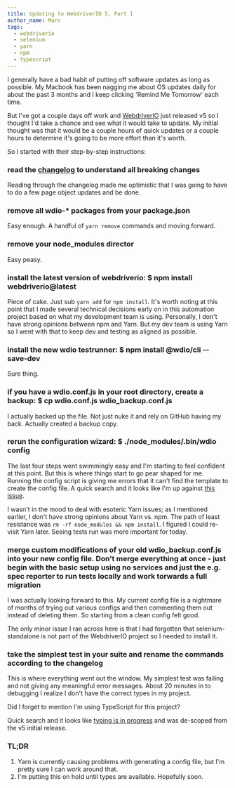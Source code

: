 ```yaml
---
title: Updating to WebdriverIO 5, Part 1
author_name: Marc
tags:
  - webdriverio
  - selenium
  - yarn
  - npm
  - typescript
---
```


I generally have a bad habit of putting off software updates as long as possible. My Macbook
has been nagging me about OS updates daily for about the past 3 months and I keep clicking 'Remind
Me Tomorrow' each time.

But I've got a couple days off work and [WebdriverIO](https://webdriver.io/blog/2018/12/19/webdriverio-v5-released.html)
just released v5 so I thought I'd take a chance and see what it would take to update. My initial thought was that
it would be a couple hours of quick updates or a couple hours to determine it's going to be more effort than it's
worth.

So I started with their step-by-step instructions:

### read the [changelog](https://github.com/webdriverio/webdriverio/blob/master/CHANGELOG.md#v500-2018-12-20) to understand all breaking changes
Reading through the changelog made me optimistic that I was going to have to do a few page object updates
and be done.

### remove all wdio-* packages from your package.json
Easy enough. A handful of ```yarn remove``` commands and moving forward.

### remove your node_modules director
Easy peasy.

### install the latest version of webdriverio: $ npm install webdriverio@latest
Piece of cake. Just sub ```yarn add``` for ```npm install```. It's worth noting at this point that
I made several technical decisions early on in this automation project based on what my development team
is using. Personally, I don't have strong opinions between npm and Yarn. But my dev team is using Yarn
so I went with that to keep dev and testing as aligned as possible.

### install the new wdio testrunner: $ npm install @wdio/cli --save-dev
Sure thing.

### if you have a wdio.conf.js in your root directory, create a backup: $ cp wdio.conf.js wdio_backup.conf.js
I actually backed up the file. Not just nuke it and rely on GitHub having my back. Actually created a backup copy.

### rerun the configuration wizard: $ ./node_modules/.bin/wdio config
The last four steps went swimmingly easy and I'm starting to feel confident at this point. But this is where things
start to go pear shaped for me. Running the config script is giving me errors that it can't find the template to 
create the config file. A quick search and it looks like I'm up against [this issue](https://github.com/webdriverio/webdriverio/issues/2215).

I wasn't in the mood to deal with esoteric Yarn issues; as I mentioned earlier, I don't have strong opinions about
Yarn vs. npm. The path of least resistance was ```rm -rf node_modules && npm install```. I figured I could re-visit
Yarn later. Seeing tests run was more important for today.

### merge custom modifications of your old wdio_backup.conf.js into your new config file. Don't merge everything at once - just begin with the basic setup using no services and just the e.g. spec reporter to run tests locally and work torwards a full migration
I was actually looking forward to this. My current config file is a nightmare of months of trying out various configs
and then commenting them out instead of deleting them. So starting from a clean config felt good.

The only minor issue I ran across here is that I had forgotten that selenium-standalone is not part of the WebdriverIO
project so I needed to install it.

### take the simplest test in your suite and rename the commands according to the changelog
This is where everything went out the window. My simplest test was failing and not giving any meaningful error
messages. About 20 minutes in to debugging I realize I don't have the correct types in my project.

Did I forget to mention I'm using TypeScript for this project? 

Quick search and it looks like [typing is in progress](https://github.com/webdriverio/webdriverio/pull/2862) and was
de-scoped from the v5 initial release.

### TL;DR
1. Yarn is currently causing problems with generating a config file, but I'm pretty sure I can work around that.
2. I'm putting this on hold until types are available. Hopefully soon.